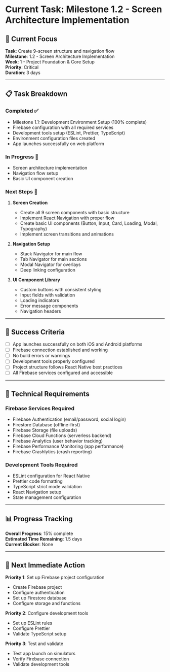 # Current Task: Milestone 1.2 - Screen Architecture Implementation

## 🎯 **Current Focus**

**Task**: Create 9-screen structure and navigation flow  
**Milestone**: 1.2 - Screen Architecture Implementation  
**Week**: 1 - Project Foundation & Core Setup  
**Priority**: Critical  
**Duration**: 3 days  

---

## 📋 **Task Breakdown**

### **Completed ✅**
- Milestone 1.1: Development Environment Setup (100% complete)
- Firebase configuration with all required services
- Development tools setup (ESLint, Prettier, TypeScript)
- Environment configuration files created
- App launches successfully on web platform

### **In Progress 🔄**
- Screen architecture implementation
- Navigation flow setup
- Basic UI component creation

### **Next Steps 📝**
1. **Screen Creation**
   - Create all 9 screen components with basic structure
   - Implement React Navigation with proper flow
   - Create basic UI components (Button, Input, Card, Loading, Modal, Typography)
   - Implement screen transitions and animations

2. **Navigation Setup**
   - Stack Navigator for main flow
   - Tab Navigator for main sections
   - Modal Navigator for overlays
   - Deep linking configuration

3. **UI Component Library**
   - Custom buttons with consistent styling
   - Input fields with validation
   - Loading indicators
   - Error message components
   - Navigation headers

---

## 🎯 **Success Criteria**

- [ ] App launches successfully on both iOS and Android platforms
- [ ] Firebase connection established and working
- [ ] No build errors or warnings
- [ ] Development tools properly configured
- [ ] Project structure follows React Native best practices
- [ ] All Firebase services configured and accessible

---

## 🔧 **Technical Requirements**

### **Firebase Services Required**
- Firebase Authentication (email/password, social login)
- Firestore Database (offline-first)
- Firebase Storage (file uploads)
- Firebase Cloud Functions (serverless backend)
- Firebase Analytics (user behavior tracking)
- Firebase Performance Monitoring (app performance)
- Firebase Crashlytics (crash reporting)

### **Development Tools Required**
- ESLint configuration for React Native
- Prettier code formatting
- TypeScript strict mode validation
- React Navigation setup
- State management configuration

---

## 📊 **Progress Tracking**

**Overall Progress**: 15% complete  
**Estimated Time Remaining**: 1.5 days  
**Current Blocker**: None  

---

## 🚀 **Next Immediate Action**

**Priority 1**: Set up Firebase project configuration
- Create Firebase project
- Configure authentication
- Set up Firestore database
- Configure storage and functions

**Priority 2**: Configure development tools
- Set up ESLint rules
- Configure Prettier
- Validate TypeScript setup

**Priority 3**: Test and validate
- Test app launch on simulators
- Verify Firebase connection
- Validate development tools
